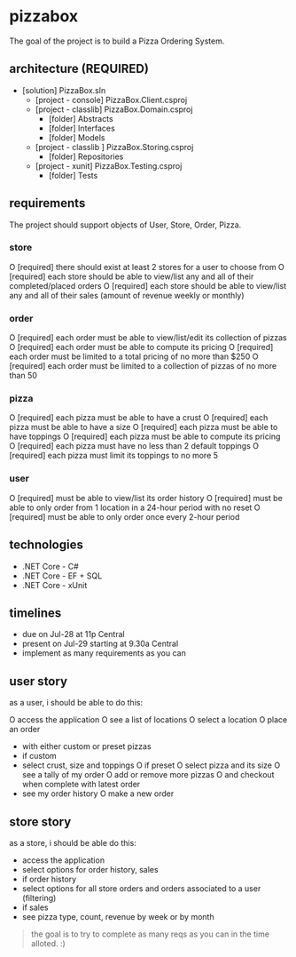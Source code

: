 # pizzabox

The goal of the project is to build a Pizza Ordering System.

## architecture (REQUIRED)

+ [solution] PizzaBox.sln
  + [project - console] PizzaBox.Client.csproj
  + [project - classlib] PizzaBox.Domain.csproj
    + [folder] Abstracts
    + [folder] Interfaces
    + [folder] Models
  + [project - classlib ] PizzaBox.Storing.csproj
    + [folder] Repositories
  + [project - xunit] PizzaBox.Testing.csproj
    + [folder] Tests

## requirements

The project should support objects of User, Store, Order, Pizza.

### store

O [required] there should exist at least 2 stores for a user to choose from
O [required] each store should be able to view/list any and all of their completed/placed orders
O [required] each store should be able to view/list any and all of their sales (amount of revenue weekly or monthly)

### order

O [required] each order must be able to view/list/edit its collection of pizzas
O [required] each order must be able to compute its pricing
O [required] each order must be limited to a total pricing of no more than $250
O [required] each order must be limited to a collection of pizzas of no more than 50

### pizza

O [required] each pizza must be able to have a crust
O [required] each pizza must be able to have a size
O [required] each pizza must be able to have toppings
O [required] each pizza must be able to compute its pricing
O [required] each pizza must have no less than 2 default toppings
O [required] each pizza must limit its toppings to no more 5

### user

O [required] must be able to view/list its order history
O [required] must be able to only order from 1 location in a 24-hour period with no reset
O [required] must be able to only order once every 2-hour period

## technologies

+ .NET Core - C#
+ .NET Core - EF + SQL
+ .NET Core - xUnit

## timelines

+ due on Jul-28 at 11p Central
+ present on Jul-29 starting at 9.30a Central
+ implement as many requirements as you can

## user story

as a user, i should be able to do this:

O access the application
O see a list of locations
O select a location
O place an order
+ with either custom or preset pizzas
+ if custom
+ select crust, size and toppings
O if preset
O select pizza and its size
O see a tally of my order
O add or remove more pizzas
O and checkout when complete with latest order
+ see my order history
O make a new order

## store story

as a store, i should be able do this:

+ access the application
+ select options for order history, sales
+ if order history
+ select options for all store orders and orders associated to a user (filtering)
+ if sales
+ see pizza type, count, revenue by week or by month

> the goal is to try to complete as many reqs as you can in the time alloted. :)
